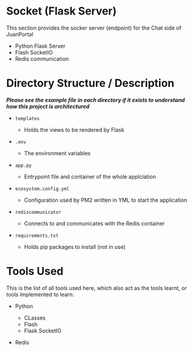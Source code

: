# Socket (Flask Server)

This section provides the socker server (endpoint) for the Chat side of JuanPortal

* Python Flask Server
* Flash SocketIO
* Redis communication

# Directory Structure / Description

***Please see the example file in each directory if it exists to understand how this project is architectured***

* `templates`

    * Holds the views to be rendered by Flask

* `.env`

    * The environment variables

* `app.py`

    * Entrypoint file and container of the whole applciation

* `ecosystem.config.yml`

    * Configuration used by PM2 written in YML to start the application

* `rediscommunicator`

    * Connects to and communicates with the Redis container

* `requirements.txt`

    * Holds pip packages to install (not in use)

# Tools Used
This is the list of all tools used here, which also act as the tools learnt, or tools implemented to learn:

* Python

    * CLasses
    * Flash
    * Flask SocketIO

* Redis